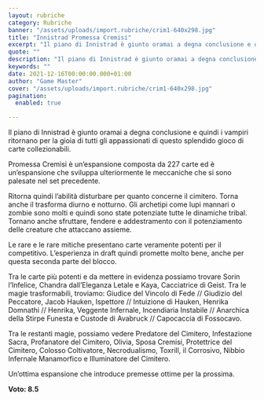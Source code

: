 ```yaml
---
layout: rubriche
category: Rubriche
banner: "/assets/uploads/import.rubriche/crim1-640x298.jpg"
title: "Innistrad Promessa Cremisi"
excerpt: "Il piano di Innistrad è giunto oramai a degna conclusione e quindi i vampiri ritornano per la gioia di tutti gli appassionati di questo splendido gioco di carte collezionabili. Promessa Cremisi è un’espansione composta da 227 carte ed è un’espansione che sviluppa ulteriormente le meccaniche che si sono palesate nel set precedente. Ritorna quindi l’abilità [&hellip"
quote: ""
description: "Il piano di Innistrad è giunto oramai a degna conclusione e quindi i vampiri ritornano per la gioia di tutti gli appassionati di questo splendido gioco di carte collezionabili. Promessa Cremisi è un’espansione composta da 227 carte ed è un’espansione che sviluppa ulteriormente le meccaniche che si sono palesate nel set precedente. Ritorna quindi l’abilità [&hellip"
keywords: ""
date: 2021-12-16T00:00:00.000+01:00
author: "Game Master"
cover: "/assets/uploads/import.rubriche/crim1-640x298.jpg"
pagination:
  enabled: true

---
```


Il piano di Innistrad è giunto oramai a degna conclusione e quindi i vampiri ritornano per la gioia di tutti gli appassionati di questo splendido gioco di carte collezionabili.

Promessa Cremisi è un’espansione composta da 227 carte ed è un’espansione che sviluppa ulteriormente le meccaniche che si sono palesate nel set precedente.

Ritorna quindi l’abilità disturbare per quanto concerne il cimitero. Torna anche il trasforma diurno e notturno. Gli archetipi come lupi mannari o zombie sono molti e quindi sono state potenziate tutte le dinamiche tribal. Tornano anche sfruttare, fendere e addestramento con il potenziamento delle creature che attaccano assieme.

Le rare e le rare mitiche presentano carte veramente potenti per il competitivo. L’esperienza in draft quindi promette molto bene, anche per questa seconda parte del blocco.

Tra le carte più potenti e da mettere in evidenza possiamo trovare Sorin l’Infelice, Chandra dall’Eleganza Letale e Kaya, Cacciatrice di Geist. Tra le magie trasformabili, troviamo: Giudice del Vincolo di Fede // Giudizio del Peccatore, Jacob Hauken, Ispettore // Intuizione di Hauken, Henrika Domnathi // Henrika, Veggente Infernale, Incendiaria Instabile // Anarchica della Stirpe Funesta e Custode di Avabruck // Capocaccia di Fossocavo.

Tra le restanti magie, possiamo vedere Predatore del Cimitero, Infestazione Sacra, Profanatore del Cimitero, Olivia, Sposa Cremisi, Protettrice del Cimitero, Colosso Coltivatore, Necrodualismo, Toxrill, il Corrosivo, Nibbio Infernale Manamorfico e Illuminatore del Cimitero.

Un’ottima espansione che introduce premesse ottime per la prossima.

**Voto: 8.5**
